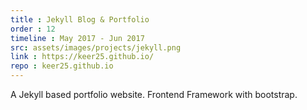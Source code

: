 ```yaml
---
title : Jekyll Blog & Portfolio
order : 12
timeline : May 2017 - Jun 2017
src: assets/images/projects/jekyll.png
link : https://keer25.github.io/
repo : keer25.github.io
---
```


A Jekyll based portfolio website. Frontend Framework with bootstrap.